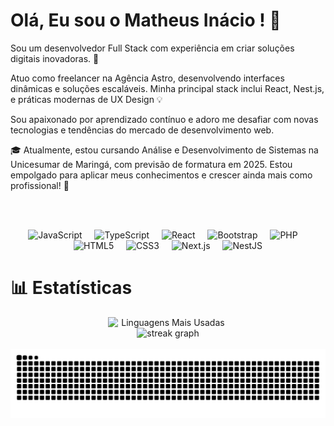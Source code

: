 # Olá, Eu sou o Matheus Inácio ! 👋

Sou um desenvolvedor Full Stack com experiência em criar soluções digitais inovadoras. 🚀

Atuo como freelancer na Agência Astro, desenvolvendo interfaces dinâmicas e soluções escaláveis. Minha principal stack inclui React, Nest.js, e práticas modernas de UX Design 💡

Sou apaixonado por aprendizado contínuo e adoro me desafiar com novas tecnologias e tendências do mercado de desenvolvimento web.

🎓 Atualmente, estou cursando Análise e Desenvolvimento de Sistemas na Unicesumar de Maringá, com previsão de formatura em 2025.
Estou empolgado para aplicar meus conhecimentos e crescer ainda mais como profissional! 💼


<br><br>
<div align="center">
  <img src="https://cdn.jsdelivr.net/gh/devicons/devicon/icons/javascript/javascript-original.svg" height="40" alt="JavaScript" />
  <img width="12" />
  <img src="https://cdn.jsdelivr.net/gh/devicons/devicon/icons/typescript/typescript-original.svg" height="40" alt="TypeScript" />
  <img width="12" />
  <img src="https://cdn.jsdelivr.net/gh/devicons/devicon/icons/react/react-original.svg" height="40" alt="React" />
  <img width="12" />
  <img src="https://cdn.jsdelivr.net/gh/devicons/devicon/icons/bootstrap/bootstrap-original.svg" height="40" alt="Bootstrap" />
  <img width="12" />
  <img src="https://cdn.jsdelivr.net/gh/devicons/devicon/icons/php/php-original.svg" height="40" alt="PHP" />
  <img width="12" />
  <img src="https://cdn.jsdelivr.net/gh/devicons/devicon/icons/html5/html5-original.svg" height="40" alt="HTML5" />
  <img width="12" />
  <img src="https://cdn.jsdelivr.net/gh/devicons/devicon/icons/css3/css3-original.svg" height="40" alt="CSS3" />
  <img width="12" />
  <img src="https://cdn.jsdelivr.net/gh/devicons/devicon/icons/nextjs/nextjs-original.svg" height="40" alt="Next.js" />
  <img width="12" />
  <img src="https://cdn.jsdelivr.net/gh/devicons/devicon/icons/nestjs/nestjs-original.svg" height="40" alt="NestJS" />
</div>

# 📊 Estatísticas

<div align="center" style="display: flex; flex-direction: row; justify-content: center; gap: 2px;">
  <img src="https://github-readme-stats.vercel.app/api/top-langs?username=MatheusInacio32&locale=pt-br&hide_title=false&layout=compact&card_width=300&langs_count=6&theme=vision-friendly-dark&hide_border=false&order=2" style="width: 20vw; height: auto;" alt="Linguagens Mais Usadas" />
</div>
<div align="center" style="display: flex; flex-direction: row; justify-content: center; gap: 2px;">
  <img src="https://streak-stats.demolab.com?user=MatheusInacio32&locale=pt-br&mode=weekly&theme=codeSTACKr&hide_border=false&border_radius=5" height="auto" alt="streak graph"  />
</div>

<br clear="both">
<img src="https://raw.githubusercontent.com/MatheusInacio32/MatheusInacio32/output/snake.svg" alt="Snake animation" />



